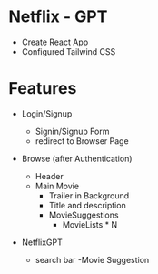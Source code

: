 # Netflix - GPT
 - Create React  App
 - Configured Tailwind CSS

 # Features
 - Login/Signup
   - Signin/Signup Form
   - redirect to Browser Page

 - Browse (after Authentication)
   - Header
   - Main Movie
      - Trailer in Background
      - Title and description
      - MovieSuggestions
        - MovieLists * N

 - NetflixGPT
     - search bar
     -Movie Suggestion       
